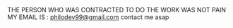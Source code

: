 THE PERSON WHO WAS CONTRACTED TO DO THE WORK WAS NOT PAIN MY EMAIL IS : philodev99@gmail.com  contact me asap 
